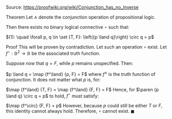 # 

Source: https://proofwiki.org/wiki/Conjunction_has_no_Inverse

Theorem
Let $\land$ denote the conjunction operation of propositional logic.

Then there exists no binary logical connective $\circ$ such that:

$(1): \quad \forall p, q \in \set {T, F}: \left({p \land q}\right) \circ q = p$


Proof
This will be proven by contradiction.
Let such an operation $\circ$ exist.
Let $f^\circ: \mathbb B^2 \to \mathbb B$ be the associated truth function.

Suppose now that $q = F$, while $p$ remains unspecified.
Then:

$p \land q = \map {f^\land} {p, F} = F$
where $f^\land$ is the truth function of conjunction.
It does not matter what $p$ is, for:

$\map {f^\land} {T, F} = \map {f^\land} {F, F} = F$
Hence, for $\paren {p \land q} \circ q = p$ to hold, $f^\circ$ must satisfy:

$\map {f^\circ} {F, F} = p$
However, because $p$ could still be either $T$ or $F$, this identity cannot always hold.
Therefore, $\circ$ cannot exist.
$\blacksquare$





